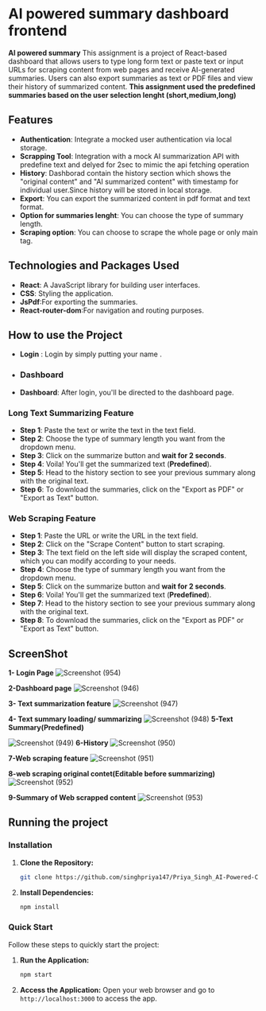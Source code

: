 # AI powered summary dashboard frontend

**AI powered summary** This  assignment is a project  of  React-based dashboard that allows users to type long form text or paste text or input URLs for scraping content from web pages and receive AI-generated summaries. Users can also export summaries as text or PDF files and view their history of summarized content.
**This assignment used the predefined summaries based on the user selection lenght (short,medium,long)**
## Features

- **Authentication**: Integrate a mocked user authentication via local storage.
- **Scrapping Tool**: Integration with a mock AI summarization API with predefine text and delyed for 2sec to mimic the api fetching operation
- **History**: Dashborad contain the history section which shows the "original content" and "AI summarized content" with timestamp for individual user.Since history will be stored in local storage.
- **Export**: You can export the summarized content in pdf format and text format.
- **Option for summaries lenght**: You can choose the type of summary length.
- **Scraping option**: You can choose to scrape the whole page or only main tag.
  
## Technologies and Packages Used

- **React**: A JavaScript library for building user interfaces.
- **CSS**: Styling the application.
- **JsPdf**:For exporting the summaries.
- **React-router-dom**:For navigation and routing purposes.

## How to use the Project

- **Login** : Login by simply putting your name .
- ### Dashboard
- **Dashboard**: After login, you'll be directed to the dashboard page.

### Long Text Summarizing Feature
- **Step 1**: Paste the text or write the text in the text field.
- **Step 2**: Choose the type of summary length you want from the dropdown menu.
- **Step 3**: Click on the summarize button and **wait for 2 seconds**.
- **Step 4**: Voila! You'll get the summarized text (**Predefined**).
- **Step 5**: Head to the history section to see your previous summary along with the original text.
- **Step 6**: To download the summaries, click on the "Export as PDF" or "Export as Text" button.

### Web Scraping Feature
- **Step 1**: Paste the URL or write the URL in the text field.
- **Step 2**: Click on the "Scrape Content" button to start scraping.
- **Step 3**: The text field on the left side will display the scraped content, which you can modify according to your needs.
- **Step 4**: Choose the type of summary length you want from the dropdown menu.
- **Step 5**: Click on the summarize button and **wait for 2 seconds**.
- **Step 6**: Voila! You'll get the summarized text (**Predefined**).
- **Step 7**: Head to the history section to see your previous summary along with the original text.
- **Step 8**: To download the summaries, click on the "Export as PDF" or "Export as Text" button.
      
  
## ScreenShot
**1- Login Page**
![Screenshot (954)](https://github.com/singhpriya147/Priya_Singh_AI-Powered-Content-Summarizer-Dashboard_Frontend/assets/72970648/0243cca5-06f8-48c2-be7c-25acd7ab1732)

**2-Dashboard page**
![Screenshot (946)](https://github.com/singhpriya147/Priya_Singh_AI-Powered-Content-Summarizer-Dashboard_Frontend/assets/72970648/b43d1f08-1e67-4ada-9110-e4005070eca5)

**3- Text summarization feature**
![Screenshot (947)](https://github.com/singhpriya147/Priya_Singh_AI-Powered-Content-Summarizer-Dashboard_Frontend/assets/72970648/d5fdef10-e243-4eca-81a0-af7bc033678c)

**4- Text summary loading/ summarizing**
![Screenshot (948)](https://github.com/singhpriya147/Priya_Singh_AI-Powered-Content-Summarizer-Dashboard_Frontend/assets/72970648/3ff1cd45-86b5-47e3-bffc-349f28d78575)
**5-Text Summary(Predefined)**

![Screenshot (949)](https://github.com/singhpriya147/Priya_Singh_AI-Powered-Content-Summarizer-Dashboard_Frontend/assets/72970648/9b272439-2fa6-4fc3-892d-9724d8f441c4)
**6-History**
![Screenshot (950)](https://github.com/singhpriya147/Priya_Singh_AI-Powered-Content-Summarizer-Dashboard_Frontend/assets/72970648/c6985457-db09-497a-a5cb-bc3a7471c576)

**7-Web scraping feature**
![Screenshot (951)](https://github.com/singhpriya147/Priya_Singh_AI-Powered-Content-Summarizer-Dashboard_Frontend/assets/72970648/48a3aad2-2594-4199-9d1d-d77301f4ef6c)

**8-web scraping original contet(Editable before summarizing)**
![Screenshot (952)](https://github.com/singhpriya147/Priya_Singh_AI-Powered-Content-Summarizer-Dashboard_Frontend/assets/72970648/5ac02e9b-c008-4d64-895c-0a934fcf5109)

**9-Summary of Web scrapped content**
![Screenshot (953)](https://github.com/singhpriya147/Priya_Singh_AI-Powered-Content-Summarizer-Dashboard_Frontend/assets/72970648/de1a6e30-e42f-4c6c-8674-05ac2bbaa9f7)

## Running the project
### Installation

1. **Clone the Repository:**
    ```bash
    git clone https://github.com/singhpriya147/Priya_Singh_AI-Powered-Content-Summarizer-Dashboard_Frontend.git
 
    ```

2. **Install Dependencies:**
    ```bash
    npm install

### Quick Start
Follow these steps to quickly start the project:
1. **Run the Application:**
    ```bash
    npm start
    ```

2. **Access the Application:**
   Open your web browser and go to `http://localhost:3000` to access the app.
